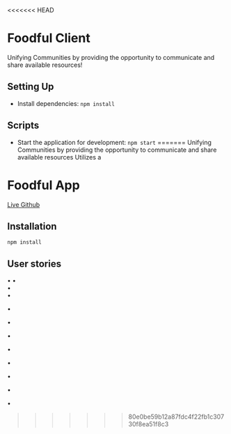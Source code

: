 <<<<<<< HEAD
# Foodful Client

Unifying Communities by providing the opportunity to communicate and share available resources!

## Setting Up

- Install dependencies: `npm install`

## Scripts

- Start the application for development: `npm start`
=======
Unifying Communities by providing the opportunity to communicate and share available resources Utilizes a 
# Foodful App
[Live Github](https://agiannotti.github.io/Foodful-capstone/dist/ "Live Page")  
   
## Installation
```
npm install
```
## User stories


• 
•  
•  
•  

•  

•   

•  

•    

•  

•  

•   

•  
>>>>>>> 80e0be59b12a87fdc4f22fb1c30730f8ea51f8c3
